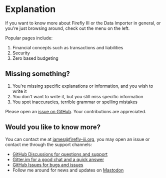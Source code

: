 # Explanation

If you want to know more about Firefly III or the Data Importer in general, or you're just browsing around, check out the menu on the left.

Popular pages include:

1. Financial concepts such as transactions and liabilities
2. Security
3. Zero based budgeting

## Missing something?

1. You're missing specific explanations or information, and you wish to write it
2. You don't want to write it, but you still miss specific information
3. You spot inaccuracies, terrible grammar or spelling mistakes

Please open an [issue on GitHub](https://github.com/firefly-iii/firefly-iii/issues/new?assignees=&labels=&projects=&template=fr.yml). Your contributions are appreciated.

## Would you like to know more?

You can contact me at [james@firefly-iii.org](mailto:james@firefly-iii.org), you may open an issue or contact me through the support channels:

- [GitHub Discussions for questions and support](https://github.com/firefly-iii/firefly-iii/discussions/)
- [Gitter.im for a good chat and a quick answer](https://gitter.im/firefly-iii/firefly-iii)
- [GitHub Issues for bugs and issues](https://github.com/firefly-iii/firefly-iii/issues)
- Follow me around for news and updates on <a rel="me" href="https://fosstodon.org/@ff3">Mastodon</a>